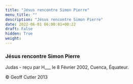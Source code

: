 ```yaml
---
title: "Jésus rencontre Simon Pierre"
menu_title: ""
description: "Jésus rencontre Simon Pierre"
date: 2022-06-01 06:00:01+00:22
draft: False
hidden: True
weight:
---
```

### Jésus rencontre Simon Pierre

Judas - reçu par H___  le 8 Février 2002, Cuenca, Équateur.



© Geoff Cutler 2013
